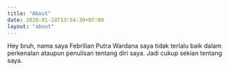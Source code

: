 ```yaml
---
title: "About"
date: 2020-01-18T13:54:30+07:00
layout: "about"
---
```


Hey bruh, nama saya Febrilian Putra Wardana
    saya tidak terlalu baik dalam perkenalan ataupun penulisan tentang diri saya. Jadi cukup sekian tentang saya.